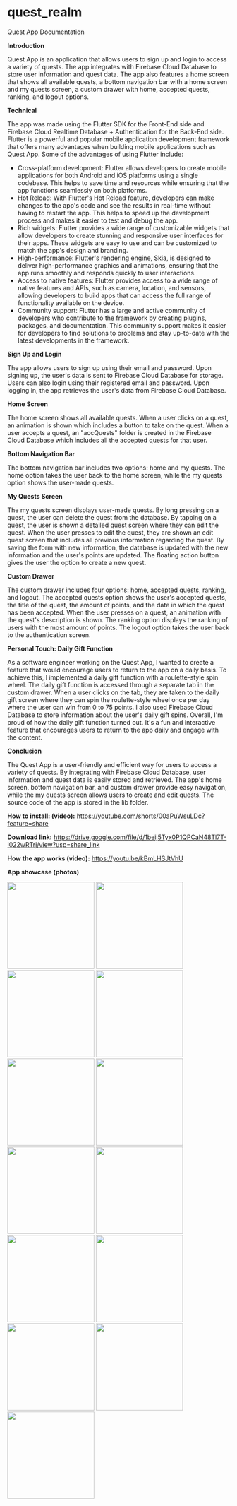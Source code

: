# quest_realm

Quest App Documentation

**Introduction**

Quest App is an application that allows users to sign up and login to access a variety of quests. The app integrates with Firebase Cloud Database to store user information and quest data. The app also features a home screen that shows all available quests, a bottom navigation bar with a home screen and my quests screen, a custom drawer with home, accepted quests, ranking, and logout options.

**Technical**

The app was made using the Flutter SDK for the Front-End side and Firebase Cloud Realtime Database + Authentication for the Back-End side.
Flutter is a powerful and popular mobile application development framework that offers many advantages when building mobile applications such as Quest App. Some of the advantages of using Flutter include:
- Cross-platform development: Flutter allows developers to create mobile applications for both Android and iOS platforms using a single codebase. This helps to save time and resources while ensuring that the app functions seamlessly on both platforms.
- Hot Reload: With Flutter's Hot Reload feature, developers can make changes to the app's code and see the results in real-time without having to restart the app. This helps to speed up the development process and makes it easier to test and debug the app.
- Rich widgets: Flutter provides a wide range of customizable widgets that allow developers to create stunning and responsive user interfaces for their apps. These widgets are easy to use and can be customized to match the app's design and branding.
- High-performance: Flutter's rendering engine, Skia, is designed to deliver high-performance graphics and animations, ensuring that the app runs smoothly and responds quickly to user interactions.
- Access to native features: Flutter provides access to a wide range of native features and APIs, such as camera, location, and sensors, allowing developers to build apps that can access the full range of functionality available on the device.
- Community support: Flutter has a large and active community of developers who contribute to the framework by creating plugins, packages, and documentation. This community support makes it easier for developers to find solutions to problems and stay up-to-date with the latest developments in the framework.

**Sign Up and Login**

The app allows users to sign up using their email and password. Upon signing up, the user's data is sent to Firebase Cloud Database for storage. Users can also login using their registered email and password. Upon logging in, the app retrieves the user's data from Firebase Cloud Database.

**Home Screen**

The home screen shows all available quests. When a user clicks on a quest, an animation is shown which includes a button to take on the quest. When a user accepts a quest, an "accQuests" folder is created in the Firebase Cloud Database which includes all the accepted quests for that user.

**Bottom Navigation Bar**

The bottom navigation bar includes two options: home and my quests. The home option takes the user back to the home screen, while the my quests option shows the user-made quests.

**My Quests Screen**

The my quests screen displays user-made quests. By long pressing on a quest, the user can delete the quest from the database. By tapping on a quest, the user is shown a detailed quest screen where they can edit the quest. When the user presses to edit the quest, they are shown an edit quest screen that includes all previous information regarding the quest. By saving the form with new information, the database is updated with the new information and the user's points are updated. The floating action button gives the user the option to create a new quest.

**Custom Drawer**

The custom drawer includes four options: home, accepted quests, ranking, and logout. The accepted quests option shows the user's accepted quests, the title of the quest, the amount of points, and the date in which the quest has been accepted. When the user presses on a quest, an animation with the quest's description is shown. The ranking option displays the ranking of users with the most amount of points. The logout option takes the user back to the authentication screen.

**Personal Touch: Daily Gift Function**

As a software engineer working on the Quest App, I wanted to create a feature that would encourage users to return to the app on a daily basis. To achieve this, I implemented a daily gift function with a roulette-style spin wheel. The daily gift function is accessed through a separate tab in the custom drawer. When a user clicks on the tab, they are taken to the daily gift screen where they can spin the roulette-style wheel once per day where the user can win from 0 to 75 points. I also used Firebase Cloud Database to store information about the user's daily gift spins. Overall, I'm proud of how the daily gift function turned out. It's a fun and interactive feature that encourages users to return to the app daily and engage with the content.

**Conclusion**

The Quest App is a user-friendly and efficient way for users to access a variety of quests. By integrating with Firebase Cloud Database, user information and quest data is easily stored and retrieved. The app's home screen, bottom navigation bar, and custom drawer provide easy navigation, while the my quests screen allows users to create and edit quests. The source code of the app is stored in the lib folder.

**How to install: (video):**
https://youtube.com/shorts/00aPuWsuLDc?feature=share

**Download link:**
https://drive.google.com/file/d/1beij5Tyx0P1QPCaN48Tl7T-i022wRTrj/view?usp=share_link

**How the app works (video):**
https://youtu.be/kBmLHSJtVhU

**App showcase (photos)**

<img src="https://user-images.githubusercontent.com/81863134/231163225-588d7494-f9ff-4891-9049-550cd72fcdbe.png" width="197"> <img src="https://user-images.githubusercontent.com/81863134/231163442-a12990a5-014a-4672-b7f9-5b6f246568fc.png" width="197"> <img src="https://user-images.githubusercontent.com/81863134/231163537-11df5f84-efb9-4693-aded-c3f1474a0d67.png" width="197"> <img src="https://user-images.githubusercontent.com/81863134/231163617-33fd3603-6387-4bc0-ba84-b46eae2b06c4.png" width="197"> <img src="https://user-images.githubusercontent.com/81863134/231163703-aaa8172f-1b3c-4acb-b9eb-fe6b6b4598ee.png" width="197"> <img src="https://user-images.githubusercontent.com/81863134/231163780-ebe1751b-6453-4092-87df-9f85b8520e2a.png" width="197"> <img src="https://user-images.githubusercontent.com/81863134/231163860-2f7306d5-57ea-40cc-885b-618fad667157.png" width="197"> <img src="https://user-images.githubusercontent.com/81863134/231163920-e3c1d9e4-acc1-478f-aa27-c5aee20eee0d.png" width="197"> <img src="https://user-images.githubusercontent.com/81863134/231163974-6f5ca70a-7aeb-4ba4-8177-992346b814a8.png" width="197"> <img src="https://user-images.githubusercontent.com/81863134/231164029-32509686-a853-4ebf-85a4-ed40646007c1.png" width="197"> <img src="https://user-images.githubusercontent.com/81863134/231164097-a18eba40-09a0-42df-b6f8-c60655e4cff6.png" width="197"> <img src="https://user-images.githubusercontent.com/81863134/231164185-aacdc438-73de-4549-8760-4d787aef17f3.png" width="197"> <img src="https://user-images.githubusercontent.com/81863134/231164225-fce9a792-d32e-42c9-9aa4-982d72d5cc21.png" width="197">
